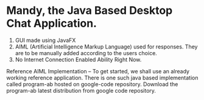 # Mandy, the Java Based Desktop Chat Application. 

1. GUI made using JavaFX
2. AIML (Artificial Intelligence Markup Language) used for responses. They are to be manually added according to the users choice.
3. No Internet Connection Enabled Ability Right Now.


Reference AIML Implementation – To get started, we shall use an already working reference application. There is one such java based implementation called program-ab hosted on google-code repository. Download the program-ab latest distribution from google code repository.
